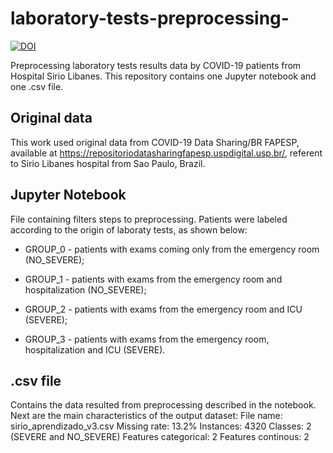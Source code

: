 # laboratory-tests-preprocessing-

[![DOI](https://zenodo.org/badge/475143794.svg)](https://zenodo.org/badge/latestdoi/475143794)

Preprocessing laboratory tests results data by COVID-19 patients from Hospital Sirio Libanes. This repository contains one Jupyter notebook and one .csv file.

## Original data
This work used original data from COVID-19 Data Sharing/BR FAPESP, available at https://repositoriodatasharingfapesp.uspdigital.usp.br/, referent to Sirio Libanes hospital from Sao Paulo, Brazil. 

## Jupyter Notebook
File containing filters steps to preprocessing. Patients were labeled according to the origin of laboraty tests, as shown below:

- GROUP_0 - patients with exams coming only from the emergency room (NO_SEVERE);

- GROUP_1 - patients with exams from the emergency room and hospitalization (NO_SEVERE);

- GROUP_2 - patients with exams from the emergency room and ICU (SEVERE);

- GROUP_3 - patients with exams from the emergency room, hospitalization and ICU (SEVERE).

## .csv file
Contains the data resulted from preprocessing described in the notebook. Next are the main characteristics of the output dataset:
File name: sirio_aprendizado_v3.csv
Missing rate: 13.2%
Instances: 4320
Classes: 2 (SEVERE and NO_SEVERE)
Features categorical: 2
Features continous: 2
